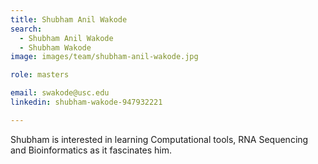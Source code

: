 ```yaml
---
title: Shubham Anil Wakode
search:
  - Shubham Anil Wakode
  - Shubham Wakode
image: images/team/shubham-anil-wakode.jpg

role: masters

email: swakode@usc.edu
linkedin: shubham-wakode-947932221

---
```


Shubham is interested in learning Computational tools, RNA Sequencing and Bioinformatics as it fascinates him.  
